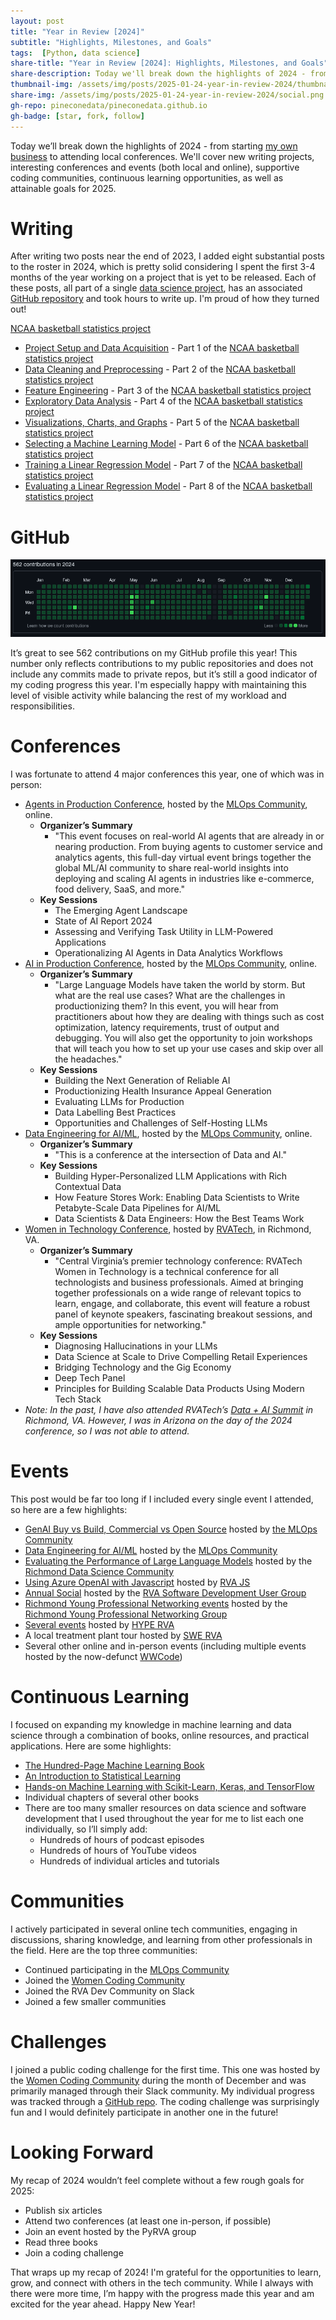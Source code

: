 ```yaml
---
layout: post
title: "Year in Review [2024]"
subtitle: "Highlights, Milestones, and Goals"
tags:  [Python, data science]
share-title: "Year in Review [2024]: Highlights, Milestones, and Goals" 
share-description: Today we'll break down the highlights of 2024 - from starting my own business to attending local conferences. I usually publish  articles on topics like data science, Python, and machine learning. 
thumbnail-img: /assets/img/posts/2025-01-24-year-in-review-2024/thumbnail.png
share-img: /assets/img/posts/2025-01-24-year-in-review-2024/social.png
gh-repo: pineconedata/pineconedata.github.io
gh-badge: [star, fork, follow]
---
```



Today we’ll break down the highlights of 2024 - from starting [my own business](/about/) to attending local conferences.
We'll cover new writing projects, interesting conferences and events (both local and online), supportive coding communities, continuous learning opportunities, as well as attainable goals for 2025.  
<div id="toc"></div>

# Writing

After writing two posts near the end of 2023, I added eight substantial posts to the roster in 2024, which is pretty solid considering I spent the first 3-4 months of the year working on a project that is yet to be released. Each of these posts, all part of a single [data science project](/2024-04-11-basketball-data-acquisition/#project-overview), has an associated [GitHub repository](https://github.com/pineconedata/ncaa-basketball-stats) and took hours to write up. I'm proud of how they turned out!

[NCAA basketball statistics project](https://github.com/pineconedata/ncaa-basketball-stats)

- [Project Setup and Data Acquisition](/2024-04-11-basketball-data-acquisition/) - Part 1 of the [NCAA basketball statistics project](https://github.com/pineconedata/ncaa-basketball-stats)
- [Data Cleaning and Preprocessing](/2024-05-02-basketball-data-cleaning-preprocessing/) - Part 2 of the [NCAA basketball statistics project](https://github.com/pineconedata/ncaa-basketball-stats)
- [Feature Engineering](/2024-05-30-basketball-feature_engineering/) - Part 3 of the [NCAA basketball statistics project](https://github.com/pineconedata/ncaa-basketball-stats)
- [Exploratory Data Analysis](/2024-06-28-basketball-data-exploration/) - Part 4 of the [NCAA basketball statistics project](https://github.com/pineconedata/ncaa-basketball-stats)
- [Visualizations, Charts, and Graphs](/2024-07-29-basketball-visualizations/) - Part 5 of the [NCAA basketball statistics project](https://github.com/pineconedata/ncaa-basketball-stats)
- [Selecting a Machine Learning Model](/2024-08-12-basketball-select-ml-ols/) - Part 6 of the [NCAA basketball statistics project](https://github.com/pineconedata/ncaa-basketball-stats)
- [Training a Linear Regression Model](/2024-09-13-basketbal-train-ols/) - Part 7 of the [NCAA basketball statistics project](https://github.com/pineconedata/ncaa-basketball-stats)
- [Evaluating a Linear Regression Model](/2024-11-27-basketball-evaluate-ols-model/) - Part 8 of the [NCAA basketball statistics project](https://github.com/pineconedata/ncaa-basketball-stats)

# GitHub

![image.png](/assets/img/posts/2025-01-24-year-in-review-2024/github_activity.png)

It’s great to see 562 contributions on my GitHub profile this year! This number only reflects contributions to my public repositories and does not include any commits made to private repos, but it’s still a good indicator of my coding progress this year. I'm especially happy with maintaining this level of visible activity while balancing the rest of my workload and responsibilities.

# Conferences

I was fortunate to attend 4 major conferences this year, one of which was in person: 

- [Agents in Production Conference](https://home.mlops.community/public/events/aiagentsinprod), hosted by the [MLOps Community](https://home.mlops.community/), online.
    - **Organizer’s Summary** 
      - "This event focuses on real-world AI agents that are already in or nearing production. From buying agents to customer service and analytics agents, this full-day virtual event brings together the global ML/AI community to share real-world insights into deploying and scaling AI agents in industries like e-commerce, food delivery, SaaS, and more."
    - **Key Sessions** 
      - The Emerging Agent Landscape
      - State of AI Report 2024
      - Assessing and Verifying Task Utility in LLM-Powered Applications
      - Operationalizing AI Agents in Data Analytics Workflows
- [AI in Production Conference](https://home.mlops.community/public/events/ai-in-production-2024-02-15), hosted by the [MLOps Community](https://home.mlops.community/), online.
    - **Organizer’s Summary** 
      - "Large Language Models have taken the world by storm. But what are the real use cases? What are the challenges in productionizing them? In this event, you will hear from practitioners about how they are dealing with things such as cost optimization, latency requirements, trust of output and debugging. You will also get the opportunity to join workshops that will teach you how to set up your use cases and skip over all the headaches."
    - **Key Sessions** 
      - Building the Next Generation of Reliable AI
      - Productionizing Health Insurance Appeal Generation
      - Evaluating LLMs for Production
      - Data Labelling Best Practices
      - Opportunities and Challenges of Self-Hosting LLMs
- [Data Engineering for AI/ML](https://home.mlops.community/public/events/dataengforai), hosted by the [MLOps Community](https://home.mlops.community/), online.
    - **Organizer’s Summary** 
      - "This is a conference at the intersection of Data and AI."
    - **Key Sessions** 
      - Building Hyper-Personalized LLM Applications with Rich Contextual Data
      - How Feature Stores Work: Enabling Data Scientists to Write Petabyte-Scale Data Pipelines for AI/ML
      - Data Scientists & Data Engineers: How the Best Teams Work
- [Women in Technology Conference](https://rvatech.com/rvatech-events/2024-rvatech-women-in-technology-conference/), hosted by [RVATech](https://rvatech.com/), in Richmond, VA.
    - **Organizer’s Summary** 
      - "Central Virginia’s premier technology conference: RVATech Women in Technology is a technical conference for all technologists and business professionals. Aimed at bringing together professionals on a wide range of relevant topics to learn, engage, and collaborate, this event will feature a robust panel of keynote speakers, fascinating breakout sessions, and ample opportunities for networking."
    - **Key Sessions** 
      - Diagnosing Hallucinations in your LLMs
      - Data Science at Scale to Drive Compelling Retail Experiences
      - Bridging Technology and the Gig Economy
      - Deep Tech Panel
      - Principles for Building Scalable Data Products Using Modern Tech Stack
- *Note: In the past, I have also attended RVATech’s [Data + AI Summit](https://rvatech.com/rvatech-events/2024-rvatech-data-summit/) in Richmond, VA. However, I was in Arizona on the day of the 2024 conference, so I was not able to attend.*

# Events

This post would be far too long if I included every single event I attended, so here are a few highlights: 

- [GenAI Buy vs Build, Commercial vs Open Source](https://home.mlops.community/home/events/genai-buy-vs-build-commercial-vs-open-source-2024-01-25) hosted by [the MLOps Community](https://home.mlops.community/)
- [Data Engineering for AI/ML](https://home.mlops.community/home/events/dataengforai) hosted by the [MLOps Community](https://home.mlops.community/)
- [Evaluating the Performance of Large Language Models](https://www.meetup.com/richmond-data-science-community-meetup/events/303665412/) hosted by the [Richmond Data Science Community](https://www.meetup.com/richmond-data-science-community-meetup/)
- [Using Azure OpenAI with Javascript](https://www.meetup.com/rva-js/events/302476794/) hosted by [RVA JS](https://www.meetup.com/rva-js/)
- [Annual Social](https://www.meetup.com/rva-software-development-user-group/events/302738400/) hosted by the [RVA Software Development User Group](https://www.meetup.com/rva-software-development-user-group/)
- [Richmond Young Professional Networking events](https://www.meetup.com/richmond-young-professional-networking-group/events/300249771/) hosted by the [Richmond Young Professional Networking Group](https://www.meetup.com/richmond-young-professional-networking-group/)
- [Several events](https://go.chamberrva.com/events/calendar/) hosted by [HYPE RVA](https://www.chamberrva.com/hype/)
- A local treatment plant tour hosted by [SWE RVA](https://www.swe-rva.org/)
- Several other online and in-person events (including multiple events hosted by the now-defunct [WWCode](https://en.wikipedia.org/wiki/Women_Who_Code))

# Continuous Learning

I focused on expanding my knowledge in machine learning and data science through a combination of books, online resources, and practical applications. Here are some highlights:

- [The Hundred-Page Machine Learning Book](https://themlbook.com/)
- [An Introduction to Statistical Learning](https://www.statlearning.com/)
- [Hands-on Machine Learning with Scikit-Learn, Keras, and TensorFlow](https://www.oreilly.com/library/view/hands-on-machine-learning/9781492032632/)
- Individual chapters of several other books
- There are too many smaller resources on data science and software development that I used throughout the year for me to list each one individually, so I’ll simply add:
    - Hundreds of hours of podcast episodes
    - Hundreds of hours of YouTube videos
    - Hundreds of individual articles and tutorials

# Communities

I actively participated in several online tech communities, engaging in discussions, sharing knowledge, and learning from other professionals in the field. Here are the top three communities:

- Continued participating in the [MLOps Community](https://home.mlops.community/)
- Joined the [Women Coding Community](https://womencodingcommunity.com/)
- Joined the RVA Dev Community on Slack
- Joined a few smaller communities

# Challenges

I joined a public coding challenge for the first time. This one was hosted by the [Women Coding Community](https://womencodingcommunity.com/) during the month of December and was primarily managed through their Slack community. My individual progress was tracked through a [GitHub repo](https://github.com/pineconedata/wcc-coding-challenge-24). The coding challenge was surprisingly fun and I would definitely participate in another one in the future! 

# Looking Forward

My recap of 2024 wouldn’t feel complete without a few rough goals for 2025: 

- Publish six articles
- Attend two conferences (at least one in-person, if possible)
- Join an event hosted by the PyRVA group
- Read three books
- Join a coding challenge

That wraps up my recap of 2024! I'm grateful for the opportunities to learn, grow, and connect with others in the tech community. While I always with there were more time, I’m happy with the progress made this year and am excited for the year ahead. Happy New Year!

<div class="email-subscription-container"></div>
<div id="sources"></div>